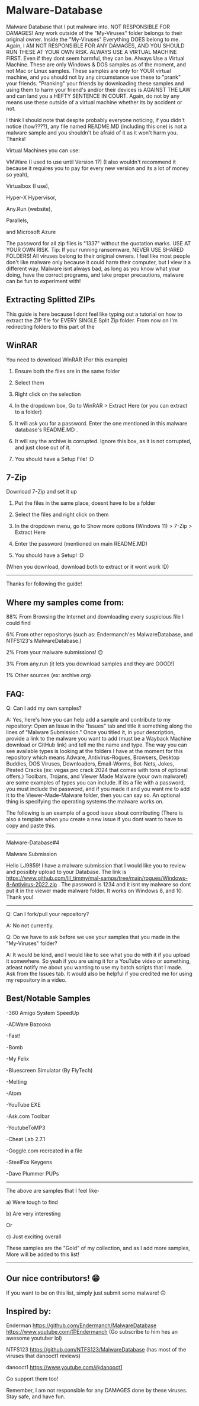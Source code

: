 # Malware-Database
Malware Database that I put malware into. NOT RESPONSIBLE FOR DAMAGES!
Any work outside of the "My-Viruses" folder belongs to their original owner. Inside the "My-Viruses" Everything DOES belong to me. 
Again, I AM NOT RESPONSIBLE FOR ANY DAMAGES, AND YOU SHOULD RUN THESE AT YOUR OWN RISK. ALWAYS USE A VIRTUAL MACHINE FIRST. Even if they dont seem harmful, they can be. Always Use a Virtual Machine.
These are only Windows & DOS samples as of the moment, and not Mac or Linux samples. These samples are only for YOUR virtual machine, and you should not by any circumstance use these to "prank" your friends. "Pranking" your friends by downloading these samples and using them to harm your friend's and/or their devices is AGAINST THE LAW and can land you a HEFTY SENTENCE IN COURT.
Again, do not by any means use these outside of a virtual machine whether its by accident or not.

I think I should note that despite probably everyone noticing, if you didn't notice (how????), any file named README.MD (including this one) is not a malware sample and you shouldn't be afraid of it as it won't harm you. Thanks!

Virtual Machines you can use:

VMWare (I used to use until Version 17) (I also wouldn't recommend it because it requires you to pay for every new version and its a lot of money so yeah),

Virtualbox (I use),

Hyper-X Hypervisor,

Any.Run (website),

Parallels,

and Microsoft Azure

The password for all zip files is "1337" without the quotation marks. USE AT YOUR OWN RISK.
Tip: If your running ransomware, NEVER USE SHARED FOLDERS!
All viruses belong to their original owners.
I feel like most people don't like malware only because it could harm their computer, but I view it a different way.
Malware isnt always bad, as long as you know what your doing, have the correct programs, and take proper precautions, malware can be fun to experiment with!

## Extracting Splitted ZIPs

This guide is here because I dont feel like typing out a tutorial on how to extract the ZIP file for EVERY SINGLE Split Zip folder. From now on I'm redirecting folders to this part of the 

WinRAR
----------------------
                                                 
You need to download WinRAR (For this example)

1. Ensure both the files are in the same folder

2. Select them

3. Right click on the selection

4. In the dropdown box, Go to WinRAR > Extract Here (or you can extract to a folder)

5. It will ask you for a password. Enter the one mentioned in this malware database's README.MD .

6. It will say the archive is corrupted. Ignore this box, as it is not corrupted, and just close out of it.

7. You should have a Setup File! :D

7-Zip
-------------

Download 7-Zip and set it up

1. Put the files in the same place, doesnt have to be a folder

2. Select the files and right click on them

3. In the dropdown menu, go to Show more options (Windows 11) > 7-Zip > Extract Here

4. Enter the password (mentioned on main README.MD)

5. You should have a Setup! :D

(When you download, download both to extract or it wont work :D)

-----------------------------

Thanks for following the guide!

## Where my samples come from:

88% From Browsing the Internet and downloading every suspicious file I could find

6% From other repositorys (such as: Endermanch'es MalwareDatabase, and NTFS123's MalwareDatabase.)

2% From your malware submissions! 🙃

3% From any.run (it lets you download samples and they are GOOD!)

1% Other sources (ex: archive.org)

## FAQ:
Q: Can I add my own samples?

A: Yes, here's how you can help add a sample and contribute to my repository: Open an Issue in the "Issues" tab and title it something along the lines of "Malware Submission." Once you titled it, in your description, provide a link to the malware you want to add (must be a Wayback Machine download or GitHub link) and tell me the name and type. The way you can see available types is looking at the folders I have at the moment for this repository which means Adware, Antivirus-Rogues, Browsers, Desktop Buddies, DOS Viruses, Downloaders, Email-Worms, Bot-Nets, Jokes, Pirated Cracks (ex: vegas pro crack 2024 that comes with tons of optional offers,) Toolbars, Trojans, and Viewer Made Malware (your own malware!) are some examples of types you can include. If its a file with a password, you must include the password, and if you made it and you want me to add it to the Viewer-Made-Malware folder, then you can say so. An optional thing is specifying the operating systems the malware works on. 

The following is an example of a good issue about contributing (There is also a template when you create a new issue if you dont want to have to copy and paste this.

------------------------------------------------------------------------------------------------------------------------------------------------------------------------------

Malware-Database#4

Malware Submission

Hello LJ9859! I have a malware submission that I would like you to review and possibly upload to your Database. The link is https://www.github.com/lil_timmy/mal-samps/tree/main/rogues/Windows-8-Antivirus-2022.zip .  The password is 1234 and it isnt my malware so dont put it in the viewer made malware folder. It works on Windows 8, and 10. Thank you!

------------------------------------------------------------------------------------------------------------------------------------------------------------------------------

Q: Can I fork/pull your repository?

A: No not currently.

Q: Do we have to ask before we use your samples that you made in the "My-Viruses" folder?

A: It would be kind, and I would like to see what you do with it if you upload it somewhere. So yeah if you are using it for a YouTube video or something, atleast notify me about you wanting to use my batch scripts that I made. Ask from the Issues tab. It would also be helpful if you credited me for using my repository in a video.

## Best/Notable Samples

-360 Amigo System SpeedUp

-ADWare Bazooka

-Fast!

-Bomb

-My Felix

-Bluescreen Simulator (By FlyTech)

-Melting

-Atom

-YouTube EXE

-Ask.com Toolbar

-YoutubeToMP3

-Cheat Lab 2.7.1

-Goggle.com recreated in a file

-SteelFox Keygens

-Dave Plummer PUPs

-------

The above are samples that I feel like-

a) Were tough to find

b) Are very interesting

Or

c) Just exciting overall

These samples are the "Gold" of my collection, and as I add more samples, More will be added to this list!

-----

## Our nice contributors! 😁

If you want to be on this list, simply just submit some malware! 🙃

## Inspired by:

Enderman
https://github.com/Endermanch/MalwareDatabase
https://www.youtube.com/@Endermanch (Go subscribe to him hes an awesome youtuber lol)

NTFS123
https://github.com/NTFS123/MalwareDatabase (has most of the viruses that danooct1 reviews)

danooct1
https://www.youtube.com/@danooct1

Go support them too!

Remember, I am not responsible for any DAMAGES done by these viruses.
Stay safe, and have fun.
